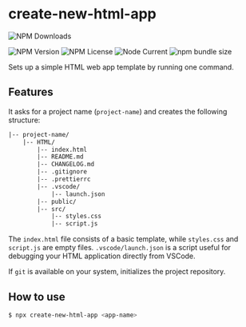 # create-new-html-app

<!--
![npms.io](https://img.shields.io/npms-io/maintenance-score/create-new-html-app?style=plastic&logo=npm&label=maintenance)
![npms.io](https://img.shields.io/npms-io/quality-score/create-new-html-app?style=plastic&logo=npm&label=quality)
![npms.io](https://img.shields.io/npms-io/popularity-score/create-new-html-app?style=plastic&logo=npm&label=popularity)
-->

![NPM Downloads](https://img.shields.io/npm/d18m/create-new-html-app?style=plastic&logo=npm)

![NPM Version](https://img.shields.io/npm/v/create-new-html-app?style=plastic&logo=npm)
![NPM License](https://img.shields.io/npm/l/create-new-html-app?style=plastic&logo=GNU)
![Node Current](https://img.shields.io/node/v/create-new-html-app?style=plastic&logo=nodedotjs&logoColor=white&logoSize=auto)
![npm bundle size](https://img.shields.io/bundlephobia/min/create-new-html-app?style=plastic&logo=webpack)

Sets up a simple HTML web app template by running one command.

## Features

It asks for a project name (`project-name`) and creates the following structure:

```txt
|-- project-name/
    |-- HTML/
        |-- index.html
        |-- README.md
        |-- CHANGELOG.md
        |-- .gitignore
        |-- .prettierrc
        |-- .vscode/
            |-- launch.json
        |-- public/
        |-- src/
            |-- styles.css
            |-- script.js
```

The `index.html` file consists of a basic template, while `styles.css` and `script.js` are empty files.
`.vscode/launch.json` is a script useful for debugging your HTML application directly from VSCode.

If `git` is available on your system, initializes the project repository.

## How to use

```sh
$ npx create-new-html-app <app-name>
```
